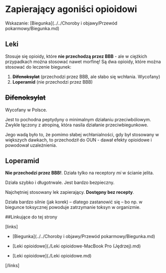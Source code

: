 # Zapierający agoniści opioidowi

Wskazanie: [Biegunka](../../Choroby i objawy/Przewód pokarmowy/Biegunka.md)



## Leki

Stosuje się opioidy, które **nie przechodzą przez BBB** - ale w ciężkich przypadkach można stosować nawet morfinę! Są dwa opioidy, które można stosować do leczenie biegunek:

1. **~~Difenoksylat~~** (przechodzi przez BBB, ale słabo się wchłania. Wycofany)
2. **Loperamid** (nie przechodzi przez BBB)





## ~~Difenoksylat~~

Wycofany w Polsce.

Jest to pochodna peptydyny o minimalnym działaniu przeciwbólowym. Zwykle łączony z atropiną, która nasila działanie przeciwbiegunkowe.

Jego wadą było to, że pomimo słabej wchłanialności, gdy był stosowany w większych dawkach, to przechodził do OUN - dawał efekty opioidowe i powodował uzależnienia.



## Loperamid

**Nie przechodzi przez BBB!**. Działa tylko na receptory *mi* w ścianie jelita.

Działa szybko i długotrwale. Jest bardzo bezpieczny.

Najchętniej stosowany lek zapierający. **Dostępny bez recepty**.

Działa bardzo silnie (jak korek) – dlatego zastanowić się – bo np. w biegunce toksycznej powoduje zatrzymanie toksyn w organizmie.



##Linkujące do tej strony

[links]

- [Biegunka](../../Choroby i objawy/Przewód pokarmowy/Biegunka.md)

- [Leki opioidowe](./Leki opioidowe-MacBook Pro (Jędrzej).md)

- [Leki opioidowe](./Leki opioidowe.md)


[/links]











